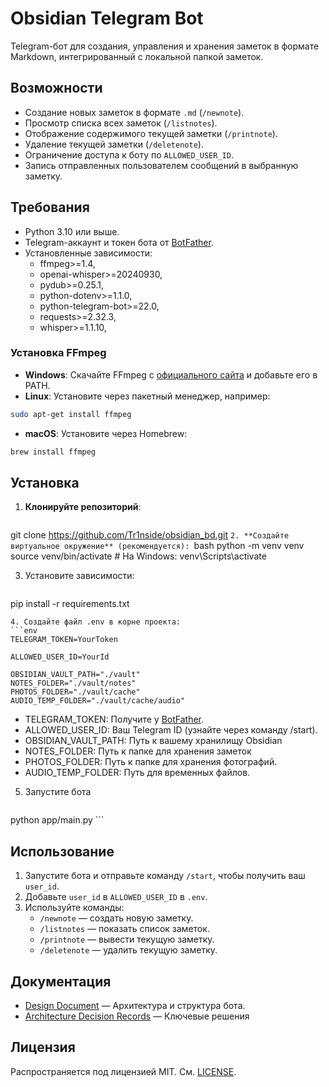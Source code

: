 # Obsidian Telegram Bot
Telegram-бот для создания, управления и хранения заметок в формате Markdown, интегрированный с локальной папкой заметок.

## Возможности

- Создание новых заметок в формате `.md` (`/newnote`).
- Просмотр списка всех заметок (`/listnotes`).
- Отображение содержимого текущей заметки (`/printnote`).
- Удаление текущей заметки (`/deletenote`).
- Ограничение доступа к боту по `ALLOWED_USER_ID`.
- Запись отправленных пользователем сообщений в выбранную заметку.

## Требования

- Python 3.10 или выше.
- Telegram-аккаунт и токен бота от [BotFather](https://t.me/BotFather).
- Установленные зависимости:
	- ffmpeg>=1.4,
	- openai-whisper>=20240930,
	- pydub>=0.25.1,
	- python-dotenv>=1.1.0,
	- python-telegram-bot>=22.0,
	- requests>=2.32.3,
	- whisper>=1.1.10,
### Установка FFmpeg 
- **Windows**: Скачайте FFmpeg с [официального сайта](https://ffmpeg.org/download.html) и добавьте его в PATH.
- **Linux**: Установите через пакетный менеджер, например: 
```bash 
sudo apt-get install ffmpeg
```
- **macOS**: Установите через Homebrew:
```bash
brew install ffmpeg
```
## Установка 
1. **Клонируйте репозиторий**: 
	```bash
git clone https://github.com/Tr1nside/obsidian_bd.git
	```
2. **Создайте виртуальное окружение** (рекомендуется): 
	```bash
python -m venv venv
source venv/bin/activate  # На Windows: venv\Scripts\activate

3. Установите зависимости:
	```bash
pip install -r requirements.txt
```
4. Создайте файл .env в корне проекта:
```env
TELEGRAM_TOKEN=YourToken

ALLOWED_USER_ID=YourId

OBSIDIAN_VAULT_PATH="./vault"
NOTES_FOLDER="./vault/notes"
PHOTOS_FOLDER="./vault/cache"
AUDIO_TEMP_FOLDER="./vault/cache/audio"

```
- TELEGRAM_TOKEN: Получите у [BotFather](https://t.me/BotFather).
- ALLOWED_USER_ID: Ваш Telegram ID (узнайте через команду /start).
- OBSIDIAN_VAULT_PATH: Путь к вашему хранилищу Obsidian
- NOTES_FOLDER: Путь к папке для хранения заметок 
- PHOTOS_FOLDER: Путь к папке для хранения фотографий.
- AUDIO_TEMP_FOLDER: Путь для временных файлов.

5. Запустите бота
	```bash
python app/main.py
	```

## Использование 
1. Запустите бота и отправьте команду `/start`, чтобы получить ваш `user_id`. 
2. Добавьте `user_id` в `ALLOWED_USER_ID` в `.env`. 
3. Используйте команды: 
	- `/newnote` — создать новую заметку. 
	- `/listnotes` — показать список заметок. 
	- `/printnote` — вывести текущую заметку. 
	- `/deletenote` — удалить текущую заметку.

## Документация
- [Design Document](https://github.com/Tr1nside/obsidian-telegram-bot/blob/main/docs/design.md) — Архитектура и структура бота.
- [Architecture Decision Records](https://github.com/Tr1nside/obsidian-telegram-bot/blob/main/docs/adr/) — Ключевые решения

## Лицензия

Распространяется под лицензией MIT. См. [LICENSE](https://github.com/Tr1nside/obsidian-telegram-bot/blob/main/LICENSE).

